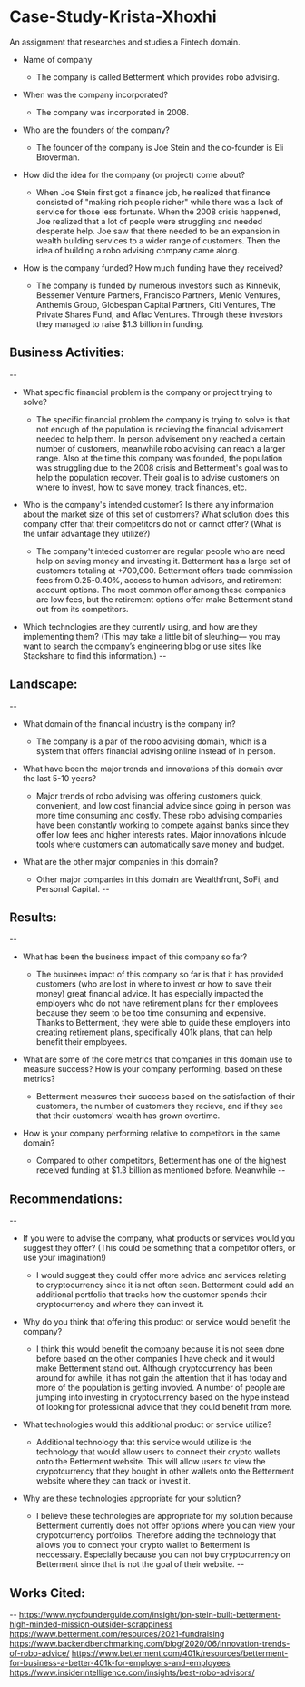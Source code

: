 # Case-Study-Krista-Xhoxhi
An assignment that researches and studies a Fintech domain.

* Name of company

    * The company is called Betterment which provides robo advising.
* When was the company incorporated?

    * The company was incorporated in 2008.
* Who are the founders of the company?

    * The founder of the company is Joe Stein and the co-founder is Eli Broverman.
* How did the idea for the company (or project) come about?

    * When Joe Stein first got a finance job, he realized that finance consisted of "making rich people richer" while there was a lack of service for those less fortunate. When the 2008 crisis happened, Joe realized that a lot of people were struggling and needed desperate help. Joe saw that there needed to be an expansion in wealth building services to a wider range of customers. Then the idea of building a robo advising company came along.
* How is the company funded? How much funding have they received?

    * The company is funded by numerous investors such as Kinnevik, Bessemer Venture Partners, Francisco Partners, Menlo Ventures, Anthemis Group, Globespan Capital Partners, Citi Ventures, The Private Shares Fund, and Aflac Ventures. Through these investors they managed to raise $1.3 billion in funding.

## Business Activities:
--
* What specific financial problem is the company or project trying to solve?

    * The specific financial problem the company is trying to solve is that not enough of the population is recieving the financial advisement needed to help them. In person advisement only reached a certain number of customers, meanwhile robo advising can reach a larger range. Also at the time this company was founded, the population was struggling due to the 2008 crisis and Betterment's goal was to help the population recover. Their goal is to advise customers on where to invest, how to save money, track finances, etc.
* Who is the company's intended customer? Is there any information about the market size of this set of customers? What solution does this company offer that their competitors do not or cannot offer? (What is the unfair advantage they utilize?)

    * The company't inteded customer are regular people who are need help on saving money and investing it. Betterment has a large set of customers totaling at +700,000. Betterment offers trade commission fees from 0.25-0.40%, access to human advisors, and retirement account options. The most common offer among these companies are low fees, but the retirement options offer make Betterment stand out from its competitors.
* Which technologies are they currently using, and how are they implementing them? (This may take a little bit of sleuthing–– you may want to search the company’s engineering blog or use sites like Stackshare to find this information.)
-- 

## Landscape:
-- 
* What domain of the financial industry is the company in?

    * The company is a par of the robo advising domain, which is a system that offers financial advising online instead of in person.
* What have been the major trends and innovations of this domain over the last 5-10 years?

    * Major trends of robo advising was offering customers quick, convenient, and low cost financial advice since going in person was more time consuming and costly. These robo advising companies have been constantly working to compete against banks since they offer low fees and higher interests rates. Major innovations inlcude tools where customers can automatically save money and budget.
* What are the other major companies in this domain?

    * Other major companies in this domain are Wealthfront, SoFi, and Personal Capital.
--

## Results:
-- 
* What has been the business impact of this company so far?

    * The businees impact of this company so far is that it has provided customers (who are lost in where to invest or how to save their money) great financial advice. It has especially impacted the employers who do not have retirement plans for their employees because they seem to be too time consuming and expensive. Thanks to Betterment, they were able to guide these employers into creating retirement plans, specifically 401k plans, that can help benefit their employees.
* What are some of the core metrics that companies in this domain use to measure success? How is your company performing, based on these metrics?

    * Betterment measures their success based on the satisfaction of their customers, the number of customers they recieve, and if they see that their customers' wealth has grown overtime.
* How is your company performing relative to competitors in the same domain?

    * Compared to other competitors, Betterment has one of the highest received funding at $1.3 billion as mentioned before. Meanwhile
--

## Recommendations:
--
* If you were to advise the company, what products or services would you suggest they offer? (This could be something that a competitor offers, or use your imagination!)

    * I would suggest they could offer more advice and services relating to cryptocurrency since it is not often seen. Betterment could add an additional portfolio that tracks how the customer spends their cryptocurrency and where they can invest it.
* Why do you think that offering this product or service would benefit the company?

    * I think this would benefit the company because it is not seen done before based on the other companies I have check and it would make Betterment stand out. Although cryptocurrency has been around for awhile, it has not gain the attention that it has today and more of the population is getting invovled. A number of people are jumping into investing in cryptocurrency based on the hype instead of looking for professional advice that they could benefit from more.
* What technologies would this additional product or service utilize?

    * Additional technology that this service would utilize is the technology that would allow users to connect their crypto wallets onto the Betterment website. This will allow users to view the crypotcurrency that they bought in other wallets onto the Betterment website where they can track or invest it.
* Why are these technologies appropriate for your solution?

    * I believe these technologies are appropriate for my solution because Betterment currently does not offer options where you can view your crypotcurrency portfolios. Therefore adding the technology that allows you to connect your crypto wallet to Betterment is neccessary. Especially because you can not buy cryptocurrency on Betterment since that is not the goal of their website.
--

## Works Cited:
--
https://www.nycfounderguide.com/insight/jon-stein-built-betterment-high-minded-mission-outsider-scrappiness https://www.betterment.com/resources/2021-fundraising https://www.backendbenchmarking.com/blog/2020/06/innovation-trends-of-robo-advice/ https://www.betterment.com/401k/resources/betterment-for-business-a-better-401k-for-employers-and-employees https://www.insiderintelligence.com/insights/best-robo-advisors/